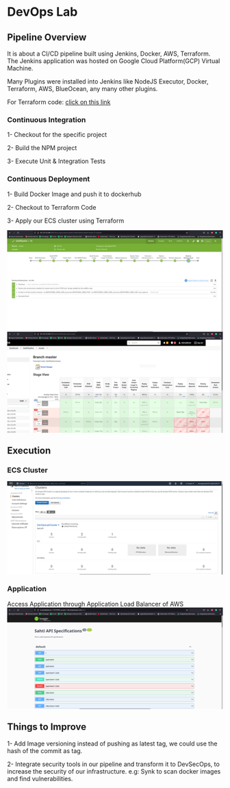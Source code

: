# DevOps Lab
## Pipeline Overview
It is about a CI/CD pipeline built using Jenkins, Docker, AWS, Terraform.
The Jenkins application was hosted on Google Cloud Platform(GCP) Virtual Machine.

Many Plugins were installed into Jenkins like NodeJS Executor, Docker, Terraform, AWS, BlueOcean, any many other plugins.

For Terraform code: <a href="https://github.com/AhmedGrati/sahti-iac">click on this link</a>
### Continuous Integration
1- Checkout for the specific project

2- Build the NPM project

3- Execute Unit & Integration Tests

### Continuous Deployment
1- Build Docker Image and push it to dockerhub

2- Checkout to Terraform Code

3- Apply our ECS cluster using Terraform

<img src="./readme_assets/jenkins-pipeline.png" style="display: block; margin-left: auto; margin-right: auto">

<img src="./readme_assets/pipeline.png" style="display: block; margin-left: auto; margin-right: auto">

## Execution
### ECS Cluster
<img src="./readme_assets/cluster.png" style="display: block; margin-left: auto; margin-right: auto">



### Application
Access Application through Application Load Balancer of AWS
<img src="./readme_assets/execution.png" style="display: block; margin-left: auto; margin-right: auto">

## Things to Improve
1- Add Image versioning instead of pushing as latest tag, we could use the hash of the commit as tag.

2- Integrate security tools in our pipeline and transform it to DevSecOps, to increase the security of our infrastructure. e.g: Synk to scan docker images and find vulnerabilities.